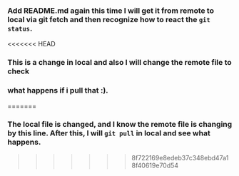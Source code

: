 ### Add README.md again this time I will get it from remote to local via git fetch and then recognize how to react the `git status`.
<<<<<<< HEAD

### This is a change in local and also I will change the remote file to check 
### what happens if i pull that :).
=======
### The local file is changed, and I know the remote file is changing by this line. After this, I will `git pull` in local and see what happens.
>>>>>>> 8f722169e8edeb37c348ebd47a18f40619e70d54
